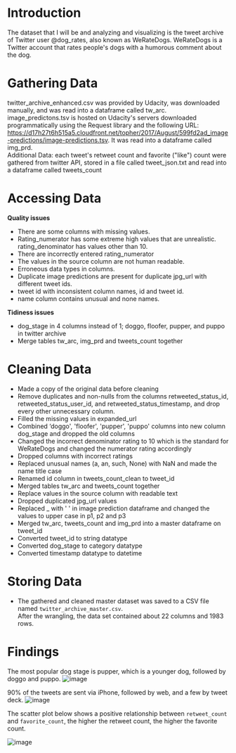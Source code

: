 # Introduction
The dataset that I will be and analyzing and visualizing is the tweet archive of Twitter user @dog_rates, also known as WeRateDogs.
WeRateDogs is a Twitter account that rates people's dogs with a humorous comment about the dog.

# Gathering Data
twitter_archive_enhanced.csv was provided by Udacity, was downloaded manually, and was read into a dataframe called tw_arc.<br>
image_predictons.tsv is hosted on Udacity's servers downloaded programmatically using the Request library and the following URL: https://d17h27t6h515a5.cloudfront.net/topher/2017/August/599fd2ad_image-predictions/image-predictions.tsv. It was read into a dataframe called img_prd.<br>
Additional Data: each tweet's retweet count and favorite ("like") count were gathered from twitter API, stored in a file called tweet_json.txt and read into a dataframe called tweets_count

# Accessing Data
**Quality issues**
* There are some columns with missing values.
* Rating_numerator has some extreme high values that are unrealistic. rating_denominator has values other than 10.
* There are incorrectly entered rating_numerator
* The values in the source column are not human readable.
* Erroneous data types in columns.
* Duplicate image predictions are present for duplicate jpg_url with different tweet ids.
* tweet id with inconsistent column names, id and tweet id.
* name column contains unusual and none names.

**Tidiness issues**
* dog_stage in 4 columns instead of 1; doggo, floofer, pupper, and puppo in twitter archive
* Merge tables tw_arc, img_prd and tweets_count together

# Cleaning Data
* Made a copy of the original data before cleaning
* Remove duplicates and non-nulls from the columns retweeted_status_id, retweeted_status_user_id, and retweeted_status_timestamp, and drop every other unnecessary column.
* Filled the missing values in expanded_url
* Combined ‘doggo', 'floofer', 'pupper', 'puppo' columns into new column dog_stage and dropped the old columns
* Changed the incorrect denominator rating to 10 which is the standard for WeRateDogs and changed the numerator rating accordingly
* Dropped columns with incorrect ratings
* Replaced unusual names (a, an, such, None) with NaN and made the name title case
* Renamed id column in tweets_count_clean to tweet_id
* Merged tables tw_arc and tweets_count together
* Replace values in the source column with readable text
* Dropped duplicated jpg_url values
* Replaced _ with ' ' in image prediction dataframe and changed the values to upper case in p1, p2 and p3
* Merged tw_arc, tweets_count and img_prd into a master dataframe on tweet_id
* Converted tweet_id to string datatype
* Converted dog_stage to category datatype
* Converted timestamp datatype to datetime

# Storing Data
* The gathered and cleaned master dataset was saved to a CSV file named ```twitter_archive_master.csv```.<br>
After the wrangling, the data set contained about 22 columns and 1983 rows.

# Findings
The most popular dog stage is pupper, which is a younger dog, followed by doggo and puppo.
![image](https://github.com/amiegirl/WeRateDogs/assets/81017006/4f80d31e-139f-4762-8848-38b70b49a936)

90% of the tweets are sent via iPhone, followed by web, and a few by tweet deck.
![image](https://github.com/amiegirl/WeRateDogs/assets/81017006/72981b5a-50ac-4f57-8b64-b1de75d39032)

The scatter plot below shows a positive relationship between ```retweet_count``` and ```favorite_count```, the higher the retweet count, the higher the favorite count.

![image](https://github.com/amiegirl/WeRateDogs/assets/81017006/fe78ff7d-1411-4a17-8575-5d46b48c01b0)




 

